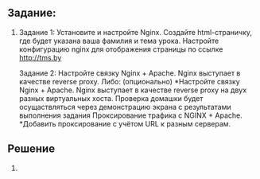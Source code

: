 ## Задание:
1.  Задание 1:
    Установите и настройте Nginx. Создайте html-страничку, где будет указана
    ваша фамилия и тема урока. Настройте конфигурацию nginx для отображения
    страницы по ссылке http://tms.by

    Задание 2:
    Настройте связку Nginx + Apache. Nginx выступает в качестве reverse proxy. Либо:
    (опционально)
    *Настройте связку Nginx + Apache. Nginx выступает в качестве reverse proxy на двух разных виртуальных хоста.
    Проверка домашки будет осущаствляться через демонстрацию экрана с результатами выполнения задания
    Проксирование трафика с NGINX + Apache. 
    *Добавить проксирование с учётом URL к разным серверам.

## Решение
1. 
   